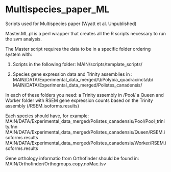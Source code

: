 # Multispecies_paper_ML
Scripts used for Multispecies paper (Wyatt et al. Unpublished)

Master.ML.pl is a perl wrapper that creates all the R scripts necessary to run the svm analysis. 

The Master script requires the data to be in a specific folder ordering system with:

1. Scripts in the following folder:
MAIN/scripts/template_scripts/

2. Species gene expression data and Trinity assemblies in :
MAIN/DATA/Experimental_data_merged/\bPolybia_quadracincta\b/
MAIN/DATA/Experimental_data_merged/Polistes_canadensis/

In each of these folders you need:
a Trinity assembly in /Pool/
a Queen and Worker folder with RSEM gene expression counts based on the Trinity assembly (/RSEM.isoforms.results)

Each species should have, for example: 
MAIN/DATA/Experimental_data_merged/Polistes_canadensis/Pool/Pool_trinity.fnn
MAIN/DATA/Experimental_data_merged/Polistes_canadensis/Queen/RSEM.isoforms.results
MAIN/DATA/Experimental_data_merged/Polistes_canadensis/Worker/RSEM.isoforms.results

Gene orthology informatio from Orthofinder should be found in:
MAIN/Orthofinder/Orthogroups.copy.noMac.tsv
